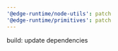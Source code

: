 ```yaml
---
'@edge-runtime/node-utils': patch
'@edge-runtime/primitives': patch
---
```


build: update dependencies
